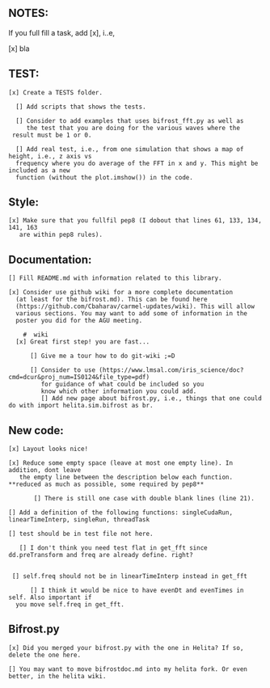 ## NOTES: 

  If you full fill a task, add [x], i..e,
  
  [x] bla

## TEST:

    [x] Create a TESTS folder.

      [] Add scripts that shows the tests.
      
      [] Consider to add examples that uses bifrost_fft.py as well as 
      	 the test that you are doing for the various waves where the 
	 result must be 1 or 0. 

      [] Add real test, i.e., from one simulation that shows a map of height, i.e., z axis vs 
      frequency where you do average of the FFT in x and y. This might be included as a new
      function (without the plot.imshow()) in the code. 

## Style:

    [x] Make sure that you fullfil pep8 (I dobout that lines 61, 133, 134, 141, 163
       are within pep8 rules). 

## Documentation:

    [] Fill README.md with information related to this library.

    [x] Consider use github wiki for a more complete documentation
      (at least for the bifrost.md). This can be found here
      (https://github.com/Cbaharav/carmel-updates/wiki). This will allow
      various sections. You may want to add some of information in the
      poster you did for the AGU meeting. 

        #  wiki 
	  [x] Great first step! you are fast... 
	      
	      [] Give me a tour how to do git-wiki ;=D

          [] Consider to use (https://www.lmsal.com/iris_science/doc?cmd=dcur&proj_num=IS0124&file_type=pdf)
             for guidance of what could be included so you
             know which other information you could add.
	     	 [] Add new page about bifrost.py, i.e., things that one could do with import helita.sim.bifrost as br. 

## New code:

    [x] Layout looks nice!

    [x] Reduce some empty space (leave at most one empty line). In addition, dont leave
       the empty line between the description below each function. **reduced as much as possible, some required by pep8**

       	   [] There is still one case with double blank lines (line 21). 

    [] Add a definition of the following functions: singleCudaRun, linearTimeInterp, singleRun, threadTask

    [] test should be in test file not here. 

       [] I don't think you need test flat in get_fft since dd.preTransform and freq are already define. right?
       	  

     [] self.freq should not be in linearTimeInterp instead in get_fft
     
          [] I think it would be nice to have evenDt and evenTimes in self. Also important if 
	  you move self.freq in get_fft. 

## Bifrost.py

    [x] Did you merged your bifrost.py with the one in Helita? If so, delete the one here. 

    [] You may want to move bifrostdoc.md into my helita fork. Or even better, in the helita wiki. 
